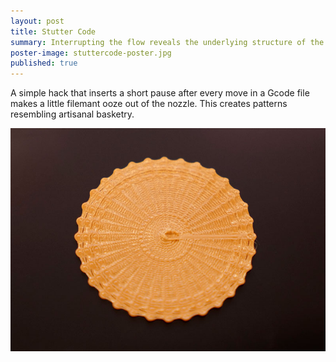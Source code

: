 ```yaml
---
layout: post
title: Stutter Code
summary: Interrupting the flow reveals the underlying structure of the Gcode
poster-image: stuttercode-poster.jpg
published: true
---
```


A simple hack that inserts a short pause after every move in a Gcode file makes a little filemant ooze out of the nozzle. This creates patterns resembling artisanal basketry.


![](/images/stuttercode-1022065.jpg)
